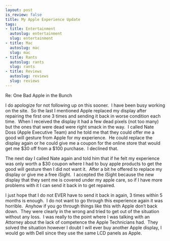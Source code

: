 ```yaml
--- 
layout: post
is_review: false
title: My Apple Experience Update
tags: 
- title: Entertainment
  autoslug: entertainment
  slug: entertainment
- title: Mac
  autoslug: mac
  slug: mac
- title: Rants
  autoslug: rants
  slug: rants
- title: Reviews
  autoslug: reviews
  slug: reviews
---
```


Re: One Bad Apple in the Bunch

I do apologize for not following up on this sooner.  I have been busy working on the site.  So the last I mentioned Apple replaced my display after repairing the first one 3 times and sending it back in worse condition each time.  When I received the display it had a few dead pixels (not too many) but the ones that were dead were right smack in the way.  I called Nate Doss (Apple Executive Team) and he told me that they could offer me a good will gesture from Apple for my experience.  He could replace the display again or he could give me a coupon for the online store that would get me $30 off from a $100 purchase.  I declined that.

The next day I called Nate again and told him that if he felt my experience was only worth a $30 coupon where I had to buy apple products to get the good will gesture then I did not want it.  After a bit he offered to replace my display or give me a free iSight.  I accepted the iSight because the new display that they sent me is covered under my apple care, so if I have more problems with it I can send it back in to get repaired.

I just hope that I do not EVER have to send it back in again, 3 times within 5 months is enough.  I do not want to go through this experience again it was horrible.  Anyhow if you go through things like this with Apple don’t back down.  They were clearly in the wrong and tried to get out of the situation without any loss.  I was really to the point where I was talking with an Attorney about the lack of competence the Apple Technicians had.  They solved the situation however I doubt I will ever buy another Apple display, I would go with Dell since they use the same LCD panels as Apple.
